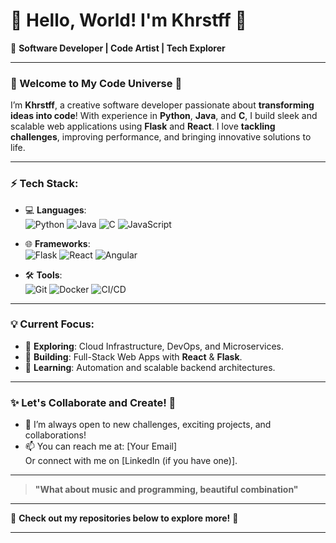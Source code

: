 # 👋 Hello, World! I'm **Khrstff** 🚀

🎨 **Software Developer | Code Artist | Tech Explorer**

---

### 🚀 Welcome to My Code Universe 🌌
I’m **Khrstff**, a creative software developer passionate about **transforming ideas into code**! With experience in **Python**, **Java**, and **C**, I build sleek and scalable web applications using **Flask** and **React**. I love **tackling challenges**, improving performance, and bringing innovative solutions to life. 

---

### ⚡ Tech Stack:

- 💻 **Languages**:  
  ![Python](https://img.shields.io/badge/-Python-blue?logo=python&logoColor=white&style=flat-square) 
  ![Java](https://img.shields.io/badge/-Java-red?logo=java&logoColor=white&style=flat-square) 
  ![C](https://img.shields.io/badge/-C-blueviolet?logo=c&logoColor=white&style=flat-square) 
  ![JavaScript](https://img.shields.io/badge/-JavaScript-yellow?logo=javascript&logoColor=white&style=flat-square)

- 🌐 **Frameworks**:  
  ![Flask](https://img.shields.io/badge/-Flask-black?logo=flask&logoColor=white&style=flat-square) 
  ![React](https://img.shields.io/badge/-React-61DAFB?logo=react&logoColor=white&style=flat-square) 
  ![Angular](https://img.shields.io/badge/-Angular-DD0031?logo=angular&logoColor=white&style=flat-square)

- 🛠 **Tools**:  
  ![Git](https://img.shields.io/badge/-Git-F05032?logo=git&logoColor=white&style=flat-square) 
  ![Docker](https://img.shields.io/badge/-Docker-2496ED?logo=docker&logoColor=white&style=flat-square) 
  ![CI/CD](https://img.shields.io/badge/-CI/CD-3eaf7c?logo=codecov&logoColor=white&style=flat-square)

---

### 💡 Current Focus:

- 🌱 **Exploring**: Cloud Infrastructure, DevOps, and Microservices.
- 🔨 **Building**: Full-Stack Web Apps with **React** & **Flask**.
- 🧠 **Learning**: Automation and scalable backend architectures.

---

### ✨ Let's Collaborate and Create! 🎯
- 💬 I’m always open to new challenges, exciting projects, and collaborations!
- 📫 You can reach me at: [Your Email]  
  Or connect with me on [LinkedIn (if you have one)].

---

> **"What about music and programming, beautiful combination"**

---

🌟 **Check out my repositories below to explore more!** 🌟

---

